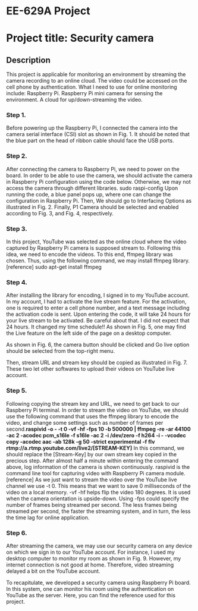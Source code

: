 # EE-629A Project
  
# Project title: Security camera
## Description
This project is applicable for monitoring an environment by streaming the camera recording to an online cloud. The video could be accessed on the cell phone by authentication. What I need to use for online monitoring include:
Raspberry Pi.
Raspberry Pi mini camera for sensing the environment.
A cloud for up/down-streaming the video.


### Step 1.
Before powering up the Raspberry Pi, I connected the camera into the camera serial interface (CSI) slot as shown in Fig. 1. It should be noted that the blue part on the head of ribbon cable should face the USB ports.



### Step 2.
After connecting the camera to Raspberry Pi, we need to power on the board. In order to be able to use the camera, we should activate the camera in Raspberry Pi configuration using the code below. Otherwise, we may not access the camera through different libraries.
sudo raspi-config 
Upon running the code, a blue panel pops up, where one can change the configuration in Raspberry Pi. Then, We should go to Interfacing Options as illustrated in Fig. 2. Finally, P1 Camera should be selected and enabled according to Fig. 3, and Fig. 4, respectively.



### Step 3.
In this project, YouTube was selected as the online cloud where the video captured by Raspberry Pi camera is supposed stream to. Following this idea, we need to encode the videos. To  this end, ffmpeg library was chosen. Thus, using the following command, we may install ffmpeg library. [reference]
sudo apt-get install ffmpeg

### Step 4.
After installing the library for encoding, I signed in to my YouTube account. In my account, I had to activate the live stream feature. For the activation, one is required to enter a cell phone number, and a text message including the activation code is sent. Upon entering the code, it will take 24 hours for your live stream to be activated. Be careful about that. I did not expect that 24 hours. It changed my time schedule!!  As shown in Fig. 5, one may find the Live feature on the left side of the page on a desktop computer.



As shown in Fig. 6, the camera button should be clicked and Go live option should be selected from the top-right menu.


Then, stream URL and stream key should be copied as illustrated in Fig. 7. These two let other softwares to upload their videos on YouTube live account.


### Step 5.
Following copying the stream key and URL, we need to get back to our Raspberry Pi terminal. In order to stream the video on YouTube, we should use the following command that uses the ffmpeg library to encode the video, and change some settings such as number of frames per second.__raspivid -o - -t 0 -vf -hf -fps 10 -b 500000 | ffmpeg -re -ar 44100 -ac 2 -acodec pcm_s16le -f s16le -ac 2 -i /dev/zero -f h264 -i - -vcodec copy -acodec aac -ab 128k -g 50 -strict experimental -f flv rtmp://a.rtmp.youtube.com/live2/[STREAM-KEY]__
In this command, we should replace the [Stream-Key] by our own stream key copied in the precious step. After almost half a minute within entering the command above, log information of the camera is shown continuously.
raspivid is the command line tool for capturing video with Raspberry Pi camera module. [reference]
As we just want to stream the video over the YouTube live channel we use -t 0. This means that we want to save 0 milliseconds of the video on a local memory. -vf -hf helps flip the video 180 degrees. It is used when the camera orientation is upside-down. Using -fps could specify the number of frames being streamed per second. The less frames being streamed per second, the faster the streaming system, and in turn, the less the time lag for online application.

### Step 6.
After streaming the camera, we may use our security camera on any device on which we sign in to our YouTube account. For instance, I used my desktop computer to monitor my room as shown in Fig. 9. However, my internet connection is not good at home. Therefore, video streaming delayed a bit on the YouTube account.


To recapitulate, we developed a security camera using Raspberry Pi board. In this system, one can monitor his room using the authentication on YouTube as the server. Here, you can find the reference used for this project.
